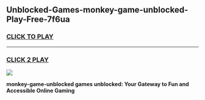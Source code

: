 
## Unblocked-Games-monkey-game-unblocked-Play-Free-7f6ua
<h3>
<a href="https://premium76.site?title=monkey-game-unblocked&ref=20M">CLICK TO PLAY</a></h3>
<hr>

<h3>
<a href="https://premium76.site?title=monkey-game-unblocked&ref=20M">CLICK 2 PLAY</a>
  
</h3>

<a href="https://premium76.site?title=monkey-game-unblocked&ref=19M"><img src="https://clearcache.store/games.png"></a>


**monkey-game-unblocked games unblocked: Your Gateway to Fun and Accessible Online Gaming**
